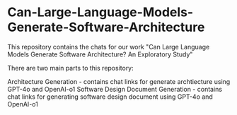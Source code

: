 # Can-Large-Language-Models-Generate-Software-Architecture

This repository contains the chats for our work "Can Large Language Models Generate Software Architecture? An Exploratory Study"

There are two main parts to this repository:

Architecture Generation - contains chat links for generate archtiecture using GPT-4o and OpenAI-o1
Software Design Document Generation - contains chat links for generating software design document using GPT-4o and OpenAI-o1
